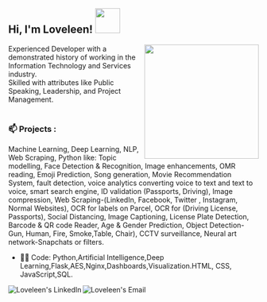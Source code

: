 <h2> Hi, I'm Loveleen! <img src="https://media.giphy.com/media/mGcNjsfWAjY5AEZNw6/giphy.gif" width="50"></h2>

<img align='right' src="https://media.giphy.com/media/ieyl9zmCjO4b4t6qoY/giphy.gif" width="230">

Experienced Developer with a demonstrated history of working in the Information Technology and Services industry.<br>
Skilled with attributes like Public Speaking, Leadership, and Project Management.<br><br>
<h3> 📫 Projects :</h3> Machine Learning, Deep Learning, NLP, Web Scraping, Python like: Topic modelling, Face Detection & Recognition, Image enhancements, OMR reading, Emoji Prediction, Song generation, Movie Recommendation System, fault detection, voice analytics converting voice to text and text to voice, smart search engine, ID validation (Passports, Driving), Image compression, Web Scraping-(LinkedIn, Facebook, Twitter , Instagram, Normal Websites), OCR for labels on Parcel, OCR for (Driving License, Passports), Social Distancing, Image Captioning, License Plate Detection, Barcode & QR code Reader, Age & Gender Prediction, Object Detection-Gun, Human, Fire, Smoke,Table, Chair), CCTV surveillance, Neural art network-Snapchats or filters.


- :woman_technologist: Code: Python,Artificial Intelligence,Deep Learning,Flask,AES,Nginx,Dashboards,Visualization.HTML, CSS, JavaScript,SQL.

<a href="https://www.linkedin.com/in/loveleen-mehta-17570a102/">
  <img align="left" alt="Loveleen's LinkedIn" src="https://img.icons8.com/bubbles/50/000000/linkedin.png"/>
</a>

<a href="mailto:loveleenm06@gmail.com">
  <img align="left" alt="Loveleen's Email" src="https://img.icons8.com/bubbles/50/000000/gmail.png"/>
</a>
